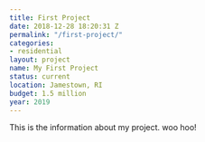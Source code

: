 ```yaml
---
title: First Project
date: 2018-12-28 18:20:31 Z
permalink: "/first-project/"
categories:
- residential
layout: project
name: My First Project
status: current
location: Jamestown, RI
budget: 1.5 million
year: 2019
---
```


This is the information about my project. woo hoo!
